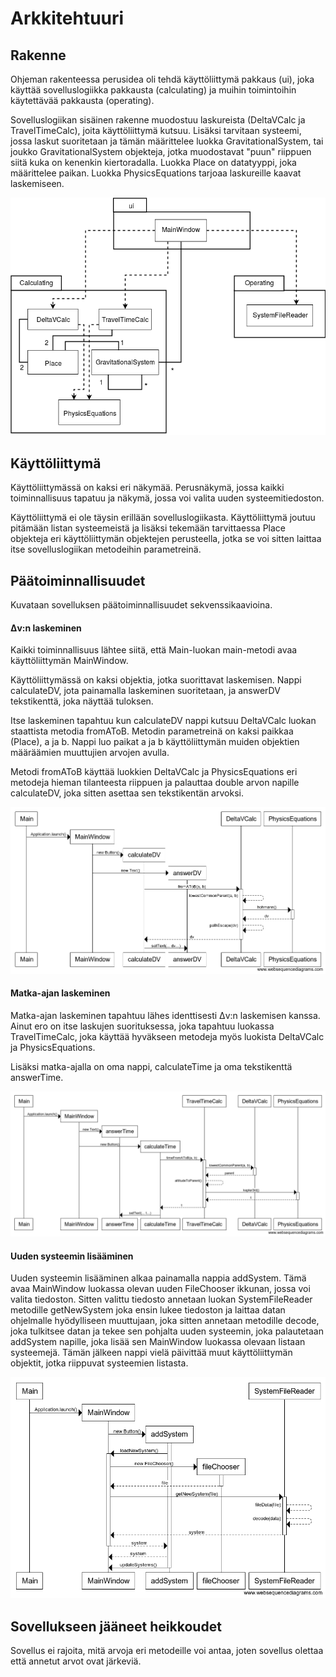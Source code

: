 # Arkkitehtuuri

## Rakenne

Ohjeman rakenteessa perusidea oli tehdä käyttöliittymä pakkaus (ui), joka käyttää sovelluslogiikka pakkausta (calculating) ja muihin toimintoihin käytettävää pakkausta (operating).

Sovelluslogiikan sisäinen rakenne muodostuu laskureista (DeltaVCalc ja TravelTimeCalc), joita käyttöliittymä kutsuu. Lisäksi tarvitaan systeemi, jossa laskut suoritetaan ja tämän määrittelee luokka GravitationalSystem, tai joukko GravitationalSystem objekteja, jotka muodostavat "puun" riippuen siitä kuka on kenenkin kiertoradalla. Luokka Place on datatyyppi, joka määrittelee paikan. Luokka PhysicsEquations tarjoaa laskureille kaavat laskemiseen.

![Pakkauskaavio](https://github.com/aoskarih/ot_harjoitustyo/blob/master/docs/Pakkauskaavio.png)

## Käyttöliittymä

Käyttöliittymässä on kaksi eri näkymää. Perusnäkymä, jossa kaikki toiminnallisuus tapatuu ja näkymä, jossa voi valita uuden systeemitiedoston.

Käyttöliittymä ei ole täysin erillään sovelluslogiikasta. Käyttöliittymä joutuu pitämään listan systeemeistä ja lisäksi tekemään tarvittaessa Place objekteja eri käyttöliittymän objektejen perusteella, jotka se voi sitten laittaa itse sovelluslogiikan metodeihin parametreinä.


## Päätoiminnallisuudet
Kuvataan sovelluksen päätoiminnallisuudet sekvenssikaavioina.

#### &Delta;v:n laskeminen
Kaikki toiminnallisuus lähtee siitä, että Main-luokan main-metodi avaa käyttöliittymän MainWindow.

Käyttöliittymässä on kaksi objektia, jotka suorittavat laskemisen. Nappi calculateDV, jota painamalla laskeminen suoritetaan, ja answerDV tekstikenttä, joka näyttää tuloksen.

Itse laskeminen tapahtuu kun calculateDV nappi kutsuu DeltaVCalc luokan staattista metodia fromAToB. Metodin parametreinä on kaksi paikkaa (Place), a ja b. Nappi luo paikat a ja b käyttöliittymän muiden objektien määräämien muuttujien arvojen avulla.

Metodi fromAToB  käyttää luokkien DeltaVCalc ja PhysicsEquations eri metodeja hieman tilanteesta riippuen ja palauttaa double arvon napille calculateDV, joka sitten asettaa sen tekstikentän arvoksi.

![Sekvenssikaavio](https://github.com/aoskarih/ot_harjoitustyo/blob/master/docs/DeltaSekvenssi.png)



#### Matka-ajan laskeminen

Matka-ajan laskeminen tapahtuu lähes identtisesti &Delta;v:n laskemisen kanssa. Ainut ero on itse laskujen suorituksessa, joka tapahtuu luokassa TravelTimeCalc, joka käyttää hyväkseen metodeja myös luokista DeltaVCalc ja PhysicsEquations.

Lisäksi matka-ajalla on oma nappi, calculateTime ja oma tekstikenttä answerTime.

![Sekvenssikaavio](https://github.com/aoskarih/ot_harjoitustyo/blob/master/docs/TimeSekvenssi.png)

#### Uuden systeemin lisääminen

Uuden systeemin lisääminen alkaa painamalla nappia addSystem. Tämä avaa MainWindow luokassa olevan uuden FileChooser ikkunan, jossa voi valita tiedoston. Sitten valittu tiedosto annetaan luokan SystemFileReader metodille getNewSystem joka ensin lukee tiedoston ja laittaa datan ohjelmalle hyödylliseen muuttujaan, joka sitten annetaan metodille decode, joka tulkitsee datan ja tekee sen pohjalta uuden systeemin, joka palautetaan addSystem napille, joka lisää sen MainWindow luokassa olevaan listaan systeemejä. Tämän jälkeen nappi vielä päivittää muut käyttöliittymän objektit, jotka riippuvat systeemien listasta.

![Sekvenssikaavio](https://github.com/aoskarih/ot_harjoitustyo/blob/master/docs/newSystemSekvenssi.png)

## Sovellukseen jääneet heikkoudet

Sovellus ei rajoita, mitä arvoja eri metodeille voi antaa, joten sovellus olettaa että annetut arvot ovat järkeviä.
